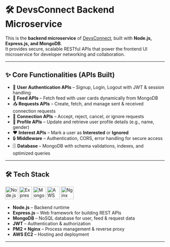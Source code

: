 # 🛠️ DevsConnect Backend Microservice

This is the **backend microservice** of [DevsConnect](https://github.com/DhyeyVora-1706/DevsConnect-Web), built with **Node.js, Express.js, and MongoDB**.  
It provides secure, scalable RESTful APIs that power the frontend UI microservice for developer networking and collaboration.

---

## ✨ Core Functionalities (APIs Built)

- 🔑 **User Authentication APIs** – Signup, Login, Logout with JWT & session handling  
- 📰 **Feed APIs** – Fetch feed with user cards dynamically from MongoDB  
- 📤 **Requests APIs** – Create, fetch, and manage sent & received connection requests  
- 🔗 **Connection APIs** – Accept, reject, cancel, or ignore requests  
- 📝 **Profile APIs** – Update and retrieve user profile details (e.g., name, gender)  
- ❤️ **Interest APIs** – Mark a user as **Interested** or **Ignored**  
- 🔒 **Middleware** – Authentication, CORS, error handling for secure access  
- 🗄️ **Database** – MongoDB with schema validations, indexes, and optimized queries  

---

## 🛠️ Tech Stack

<p align="left">
  <img src="https://cdn.jsdelivr.net/gh/devicons/devicon/icons/nodejs/nodejs-original.svg" alt="Node.js" width="40" height="40"/>
  <img src="https://cdn.jsdelivr.net/gh/devicons/devicon/icons/express/express-original.svg" alt="Express.js" width="40" height="40"/>
  <img src="https://cdn.jsdelivr.net/gh/devicons/devicon/icons/mongodb/mongodb-original.svg" alt="MongoDB" width="40" height="40"/>
  <img src="https://upload.wikimedia.org/wikipedia/commons/4/4b/AWS_Simple_Icons_Compute_Amazon_EC2_Instances.svg" alt="AWS EC2" width="40" height="40"/>
  <img src="https://cdn.jsdelivr.net/gh/devicons/devicon/icons/nginx/nginx-original.svg" alt="Nginx" width="40" height="40"/>
</p>

- **Node.js** – Backend runtime  
- **Express.js** – Web framework for building REST APIs  
- **MongoDB** – NoSQL database for user, feed & request data  
- **JWT** – Authentication & authorization  
- **PM2 + Nginx** – Process management & reverse proxy  
- **AWS EC2** – Hosting and deployment  

---
